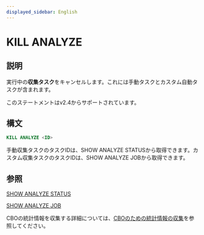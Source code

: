 ```yaml
---
displayed_sidebar: English
---
```


# KILL ANALYZE

## 説明

実行中の**収集タスク**をキャンセルします。これには手動タスクとカスタム自動タスクが含まれます。

このステートメントはv2.4からサポートされています。

## 構文

```SQL
KILL ANALYZE <ID>
```

手動収集タスクのタスクIDは、SHOW ANALYZE STATUSから取得できます。カスタム収集タスクのタスクIDは、SHOW ANALYZE JOBから取得できます。

## 参照

[SHOW ANALYZE STATUS](../data-definition/SHOW_ANALYZE_STATUS.md)

[SHOW ANALYZE JOB](../data-definition/SHOW_ANALYZE_JOB.md)

CBOの統計情報を収集する詳細については、[CBOのための統計情報の収集](../../../using_starrocks/Cost_based_optimizer.md)を参照してください。
